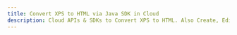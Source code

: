 ---title: Convert XPS to HTML via Java SDK in Clouddescription: Cloud APIs & SDKs to Convert XPS to HTML. Also Create, Edit & Render Microsoft Word & OpenOffice documents in the Cloud.---